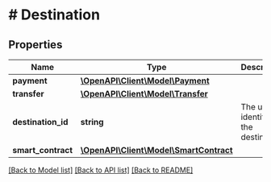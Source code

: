 # # Destination

## Properties

Name | Type | Description | Notes
------------ | ------------- | ------------- | -------------
**payment** | [**\OpenAPI\Client\Model\Payment**](Payment.md) |  | [optional]
**transfer** | [**\OpenAPI\Client\Model\Transfer**](Transfer.md) |  | [optional]
**destination_id** | **string** | The unique identifier of the destination | [optional]
**smart_contract** | [**\OpenAPI\Client\Model\SmartContract**](SmartContract.md) |  | [optional]

[[Back to Model list]](../../README.md#models) [[Back to API list]](../../README.md#endpoints) [[Back to README]](../../README.md)
